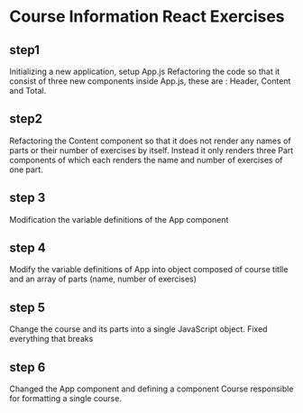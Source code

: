 # Course Information React Exercises

## step1

Initializing a new application, setup App.js
Refactoring the code so that it consist of three new components inside App.js, these are :
Header, Content and Total.

## step2

Refactoring the Content component so that it does not render any names of parts or their number of exercises by itself. Instead it only renders three Part components of which each renders the name and number of exercises of one part.

## step 3

Modification the variable definitions of the App component

## step 4

Modify the variable definitions of App into object composed of course titlle and an array of parts (name, number of exercises)

## step 5

Change the course and its parts into a single JavaScript object. Fixed everything that breaks

## step 6

Changed the App component and defining a component Course responsible for formatting a single course.
